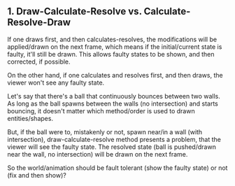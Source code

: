 ## 1. Draw-Calculate-Resolve vs. Calculate-Resolve-Draw
If one draws first, and then calculates-resolves, the modifications will be applied/drawn on the next frame, which means if the initial/current state is faulty, it'll still be drawn. This allows faulty states to be shown, and then corrected, if possible.

On the other hand, if one calculates and resolves first, and then draws, the viewer won't see any faulty state.

Let's say that there's a ball that continuously bounces between two walls. As long as the ball spawns between the walls (no intersection) and starts bouncing, it doesn't matter which method/order is used to drawn entities/shapes.

But, if the ball were to, mistakenly or not, spawn near/in a wall (with intersection), draw-calculate-resolve method presents a problem, that the viewer will see the faulty state. The resolved state (ball is pushed/drawn near the wall, no intersection) will be drawn on the next frame.

So the world/animation should be fault tolerant (show the faulty state) or not (fix and then show)?